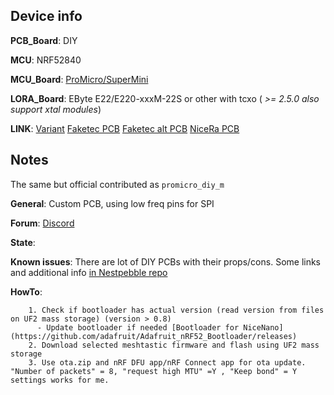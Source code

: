 ## Device info

**PCB_Board**: DIY

**MCU**: NRF52840

**MCU_Board**: [ProMicro/SuperMini](https://github.com/joric/nrfmicro/wiki/Alternatives#supermini-nrf52840)

**LORA_Board**: EByte E22/E220-xxxM-22S or other with tcxo ( *>= 2.5.0 also support xtal modules*)

**LINK**: [Variant](https://github.com/meshtastic/firmware/tree/master/variants/diy/nrf52_promicro_diy_tcxo)   [Faketec PCB](https://github.com/gargomoma/fakeTec_pcb)   [Faketec alt PCB](https://github.com/mrekin/MeshtasticCustomBoards/tree/main/Gerbers/fulltec)   [NiceRa PCB](https://github.com/Nestpebble/NiceRa)

## Notes

The same but official contributed as `promicro_diy_m`

**General**: Custom PCB, using low freq pins for SPI

**Forum**: [Discord](https://discord.com/channels/867578229534359593/1194757507013427250)

**State**:

**Known issues**: There are lot of DIY PCBs with their props/cons. Some links and additional info [in Nestpebble repo](https://github.com/Nestpebble/NiceRa)

**HowTo**:

        1. Check if bootloader has actual version (read version from files on UF2 mass storage) (version > 0.8)
          - Update bootloader if needed [Bootloader for NiceNano](https://github.com/adafruit/Adafruit_nRF52_Bootloader/releases)
        2. Download selected meshtastic firmware and flash using UF2 mass storage
        3. Use ota.zip and nRF DFU app/nRF Connect app for ota update. "Number of packets" = 8, "request high MTU" =Y , "Keep bond" = Y  settings works for me.
